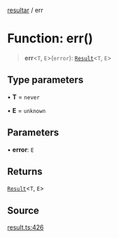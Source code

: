 [resultar](../wiki/Home) / err

# Function: err()

> **err**\<`T`, `E`\>(`error`): [`Result`](../wiki/Class.Result)\<`T`, `E`\>

## Type parameters

• **T** = `never`

• **E** = `unknown`

## Parameters

• **error**: `E`

## Returns

[`Result`](../wiki/Class.Result)\<`T`, `E`\>

## Source

[result.ts:426](https://github.com/inaiat/resultar/blob/6bdf9a02220a7cdf3ada422bc826a1ae3bdd86e8/src/result.ts#L426)
